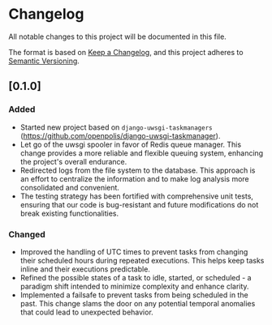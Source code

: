 # Changelog

All notable changes to this project will be documented in this file.

The format is based on [Keep a Changelog](https://keepachangelog.com/en/1.0.0/),
and this project adheres to [Semantic Versioning](https://semver.org/spec/v2.0.0.html).


## [0.1.0]

### Added

- Started new project based on `django-uwsgi-taskmanagers` (https://github.com/openpolis/django-uwsgi-taskmanager).
- Let go of the uwsgi spooler in favor of Redis queue manager. This change provides a more reliable and flexible queuing system, enhancing the project's overall endurance.
- Redirected logs from the file system to the database. This approach is an effort to centralize the information and to make log analysis more consolidated and convenient.
- The testing strategy has been fortified with comprehensive unit tests, ensuring that our code is bug-resistant and future modifications do not break existing functionalities.

### Changed

- Improved the handling of UTC times to prevent tasks from changing their scheduled hours during repeated executions. This helps keep tasks inline and their executions predictable.
- Refined the possible states of a task to idle, started, or scheduled - a paradigm shift intended to minimize complexity and enhance clarity.
- Implemented a failsafe to prevent tasks from being scheduled in the past. This change slams the door on any potential temporal anomalies that could lead to unexpected behavior.

